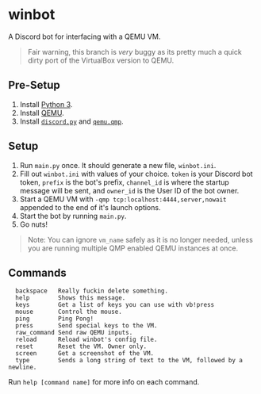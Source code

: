 # winbot
A Discord bot for interfacing with a QEMU VM.
> Fair warning, this branch is *very* buggy as its pretty much a quick dirty port of the VirtualBox version to QEMU.

## Pre-Setup
1. Install [Python 3](https://www.python.org/downloads/).
2. Install [QEMU](https://www.qemu.org/download/).
3. Install [`discord.py`](https://pypi.org/project/discord.py/) and [`qemu.qmp`](https://pypi.org/project/qemu.qmp/).

## Setup
1. Run `main.py` once. It should generate a new file, `winbot.ini`.
2. Fill out `winbot.ini` with values of your choice. `token` is your Discord bot token, `prefix` is the bot's prefix, `channel_id` is where the startup message will be sent, and `owner_id` is the User ID of the bot owner.
3. Start a QEMU VM with `-qmp tcp:localhost:4444,server,nowait` appended to the end of it's launch options.
5. Start the bot by running `main.py`.
6. Go nuts!
> Note: You can ignore `vm_name` safely as it is no longer needed, unless you are running multiple QMP enabled QEMU instances at once.

## Commands
```
  backspace   Really fuckin delete something.
  help        Shows this message.
  keys        Get a list of keys you can use with vb!press
  mouse       Control the mouse.
  ping        Ping Pong!
  press       Send special keys to the VM.
  raw_command Send raw QEMU inputs.
  reload      Reload winbot's config file.
  reset       Reset the VM. Owner only.
  screen      Get a screenshot of the VM.
  type        Sends a long string of text to the VM, followed by a newline.
```

Run `help [command name]` for more info on each command.
